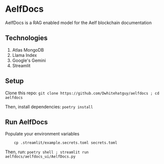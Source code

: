 # AelfDocs

AelfDocs is a RAG enabled model for the Aelf blockchain documentation

## Technologies

1. Atlas MongoDB
2. Llama Index
3. Google's Gemini
4. Streamlit

## Setup

Clone this repo: `git clone https://github.com/Dwhitehatguy/aelfdocs ; cd aelfdocs`

Then, install dependencies: `poetry install`

## Run AelfDocs

Populate your environment variables

```
    cp .streamlit/example.secrets.toml secrets.toml
```

Then, run: `poetry shell ; streamlit run aelfdocs/aelfdocs_ui/AelfDocs.py`
